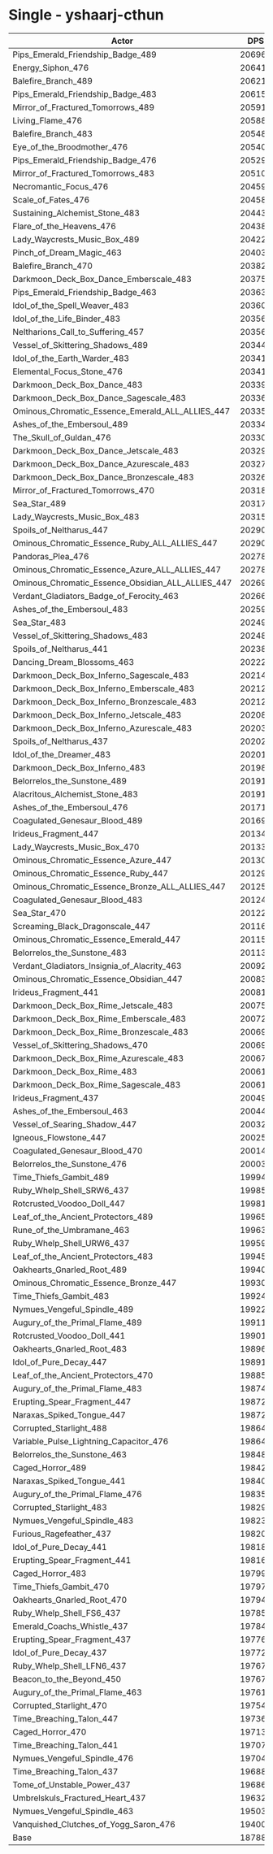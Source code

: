# Single - yshaarj-cthun
| Actor | DPS | Increase |
|---|:---:|:---:|
|Pips_Emerald_Friendship_Badge_489|206967|10.16%|
|Energy_Siphon_476|206419|9.86%|
|Balefire_Branch_489|206210|9.75%|
|Pips_Emerald_Friendship_Badge_483|206157|9.72%|
|Mirror_of_Fractured_Tomorrows_489|205919|9.60%|
|Living_Flame_476|205885|9.58%|
|Balefire_Branch_483|205486|9.37%|
|Eye_of_the_Broodmother_476|205402|9.32%|
|Pips_Emerald_Friendship_Badge_476|205296|9.27%|
|Mirror_of_Fractured_Tomorrows_483|205101|9.16%|
|Necromantic_Focus_476|204599|8.90%|
|Scale_of_Fates_476|204588|8.89%|
|Sustaining_Alchemist_Stone_483|204436|8.81%|
|Flare_of_the_Heavens_476|204381|8.78%|
|Lady_Waycrests_Music_Box_489|204229|8.70%|
|Pinch_of_Dream_Magic_463|204037|8.60%|
|Balefire_Branch_470|203820|8.48%|
|Darkmoon_Deck_Box_Dance_Emberscale_483|203758|8.45%|
|Pips_Emerald_Friendship_Badge_463|203638|8.38%|
|Idol_of_the_Spell_Weaver_483|203604|8.37%|
|Idol_of_the_Life_Binder_483|203567|8.35%|
|Neltharions_Call_to_Suffering_457|203562|8.34%|
|Vessel_of_Skittering_Shadows_489|203448|8.28%|
|Idol_of_the_Earth_Warder_483|203412|8.26%|
|Elemental_Focus_Stone_476|203410|8.26%|
|Darkmoon_Deck_Box_Dance_483|203394|8.25%|
|Darkmoon_Deck_Box_Dance_Sagescale_483|203364|8.24%|
|Ominous_Chromatic_Essence_Emerald_ALL_ALLIES_447|203350|8.23%|
|Ashes_of_the_Embersoul_489|203348|8.23%|
|The_Skull_of_Guldan_476|203303|8.21%|
|Darkmoon_Deck_Box_Dance_Jetscale_483|203296|8.20%|
|Darkmoon_Deck_Box_Dance_Azurescale_483|203276|8.19%|
|Darkmoon_Deck_Box_Dance_Bronzescale_483|203262|8.18%|
|Mirror_of_Fractured_Tomorrows_470|203184|8.14%|
|Sea_Star_489|203174|8.14%|
|Lady_Waycrests_Music_Box_483|203151|8.12%|
|Spoils_of_Neltharus_447|202906|7.99%|
|Ominous_Chromatic_Essence_Ruby_ALL_ALLIES_447|202904|7.99%|
|Pandoras_Plea_476|202782|7.93%|
|Ominous_Chromatic_Essence_Azure_ALL_ALLIES_447|202780|7.93%|
|Ominous_Chromatic_Essence_Obsidian_ALL_ALLIES_447|202693|7.88%|
|Verdant_Gladiators_Badge_of_Ferocity_463|202660|7.86%|
|Ashes_of_the_Embersoul_483|202596|7.83%|
|Sea_Star_483|202492|7.77%|
|Vessel_of_Skittering_Shadows_483|202484|7.77%|
|Spoils_of_Neltharus_441|202385|7.72%|
|Dancing_Dream_Blossoms_463|202226|7.63%|
|Darkmoon_Deck_Box_Inferno_Sagescale_483|202145|7.59%|
|Darkmoon_Deck_Box_Inferno_Emberscale_483|202127|7.58%|
|Darkmoon_Deck_Box_Inferno_Bronzescale_483|202123|7.58%|
|Darkmoon_Deck_Box_Inferno_Jetscale_483|202083|7.56%|
|Darkmoon_Deck_Box_Inferno_Azurescale_483|202036|7.53%|
|Spoils_of_Neltharus_437|202025|7.53%|
|Idol_of_the_Dreamer_483|202012|7.52%|
|Darkmoon_Deck_Box_Inferno_483|201983|7.50%|
|Belorrelos_the_Sunstone_489|201913|7.47%|
|Alacritous_Alchemist_Stone_483|201911|7.46%|
|Ashes_of_the_Embersoul_476|201715|7.36%|
|Coagulated_Genesaur_Blood_489|201694|7.35%|
|Irideus_Fragment_447|201346|7.16%|
|Lady_Waycrests_Music_Box_470|201334|7.16%|
|Ominous_Chromatic_Essence_Azure_447|201306|7.14%|
|Ominous_Chromatic_Essence_Ruby_447|201291|7.14%|
|Ominous_Chromatic_Essence_Bronze_ALL_ALLIES_447|201251|7.11%|
|Coagulated_Genesaur_Blood_483|201246|7.11%|
|Sea_Star_470|201220|7.10%|
|Screaming_Black_Dragonscale_447|201165|7.07%|
|Ominous_Chromatic_Essence_Emerald_447|201153|7.06%|
|Belorrelos_the_Sunstone_483|201134|7.05%|
|Verdant_Gladiators_Insignia_of_Alacrity_463|200928|6.94%|
|Ominous_Chromatic_Essence_Obsidian_447|200836|6.89%|
|Irideus_Fragment_441|200813|6.88%|
|Darkmoon_Deck_Box_Rime_Jetscale_483|200757|6.85%|
|Darkmoon_Deck_Box_Rime_Emberscale_483|200724|6.83%|
|Darkmoon_Deck_Box_Rime_Bronzescale_483|200696|6.82%|
|Vessel_of_Skittering_Shadows_470|200692|6.82%|
|Darkmoon_Deck_Box_Rime_Azurescale_483|200670|6.80%|
|Darkmoon_Deck_Box_Rime_483|200615|6.78%|
|Darkmoon_Deck_Box_Rime_Sagescale_483|200612|6.77%|
|Irideus_Fragment_437|200494|6.71%|
|Ashes_of_the_Embersoul_463|200449|6.69%|
|Vessel_of_Searing_Shadow_447|200327|6.62%|
|Igneous_Flowstone_447|200258|6.59%|
|Coagulated_Genesaur_Blood_470|200147|6.53%|
|Belorrelos_the_Sunstone_476|200034|6.47%|
|Time_Thiefs_Gambit_489|199942|6.42%|
|Ruby_Whelp_Shell_SRW6_437|199850|6.37%|
|Rotcrusted_Voodoo_Doll_447|199815|6.35%|
|Leaf_of_the_Ancient_Protectors_489|199654|6.26%|
|Rune_of_the_Umbramane_463|199635|6.25%|
|Ruby_Whelp_Shell_URW6_437|199592|6.23%|
|Leaf_of_the_Ancient_Protectors_483|199453|6.16%|
|Oakhearts_Gnarled_Root_489|199403|6.13%|
|Ominous_Chromatic_Essence_Bronze_447|199305|6.08%|
|Time_Thiefs_Gambit_483|199244|6.05%|
|Nymues_Vengeful_Spindle_489|199229|6.04%|
|Augury_of_the_Primal_Flame_489|199115|5.98%|
|Rotcrusted_Voodoo_Doll_441|199018|5.93%|
|Oakhearts_Gnarled_Root_483|198963|5.90%|
|Idol_of_Pure_Decay_447|198910|5.87%|
|Leaf_of_the_Ancient_Protectors_470|198858|5.84%|
|Augury_of_the_Primal_Flame_483|198745|5.78%|
|Erupting_Spear_Fragment_447|198726|5.77%|
|Naraxas_Spiked_Tongue_447|198725|5.77%|
|Corrupted_Starlight_488|198645|5.73%|
|Variable_Pulse_Lightning_Capacitor_476|198642|5.73%|
|Belorrelos_the_Sunstone_463|198485|5.64%|
|Caged_Horror_489|198421|5.61%|
|Naraxas_Spiked_Tongue_441|198403|5.60%|
|Augury_of_the_Primal_Flame_476|198358|5.57%|
|Corrupted_Starlight_483|198298|5.54%|
|Nymues_Vengeful_Spindle_483|198230|5.51%|
|Furious_Ragefeather_437|198207|5.49%|
|Idol_of_Pure_Decay_441|198188|5.48%|
|Erupting_Spear_Fragment_441|198164|5.47%|
|Caged_Horror_483|197998|5.38%|
|Time_Thiefs_Gambit_470|197973|5.37%|
|Oakhearts_Gnarled_Root_470|197946|5.35%|
|Ruby_Whelp_Shell_FS6_437|197855|5.31%|
|Emerald_Coachs_Whistle_437|197844|5.30%|
|Erupting_Spear_Fragment_437|197762|5.26%|
|Idol_of_Pure_Decay_437|197722|5.24%|
|Ruby_Whelp_Shell_LFN6_437|197679|5.21%|
|Beacon_to_the_Beyond_450|197674|5.21%|
|Augury_of_the_Primal_Flame_463|197619|5.18%|
|Corrupted_Starlight_470|197549|5.14%|
|Time_Breaching_Talon_447|197360|5.04%|
|Caged_Horror_470|197133|4.92%|
|Time_Breaching_Talon_441|197072|4.89%|
|Nymues_Vengeful_Spindle_476|197046|4.88%|
|Time_Breaching_Talon_437|196887|4.79%|
|Tome_of_Unstable_Power_437|196864|4.78%|
|Umbrelskuls_Fractured_Heart_437|196326|4.49%|
|Nymues_Vengeful_Spindle_463|195036|3.81%|
|Vanquished_Clutches_of_Yogg_Saron_476|194002|3.26%|
|Base|187885|0.00%|
